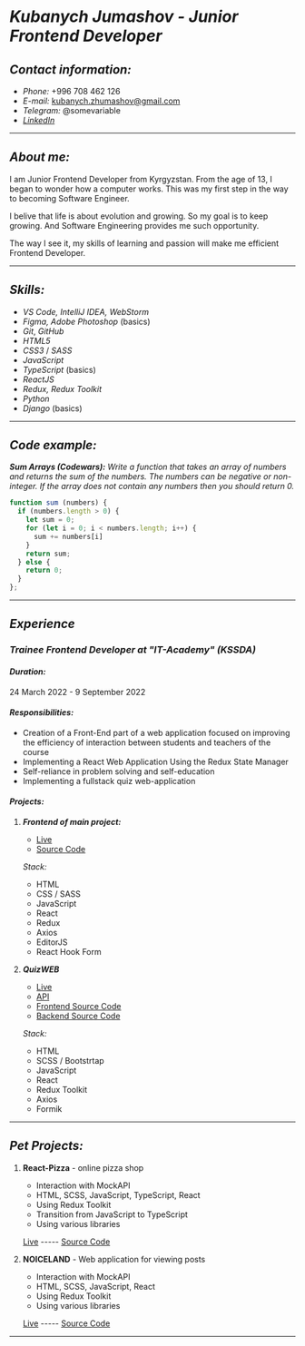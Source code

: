 # ***Kubanych Jumashov*** *- Junior Frontend Developer*

## *Contact information:*

- *Phone:* +996 708 462 126
- *E-mail:* <kubanych.zhumashov@gmail.com>
- *Telegram:* @somevariable
- *[LinkedIn](https://www.linkedin.com/in/zhumashov/?locale=en_US)*

---

## *About me:*

I am Junior Frontend Developer from Kyrgyzstan. From the age of 13, I began to wonder how a computer works. This was my first step in the way to becoming Software Engineer.

I belive that life is about evolution and growing. So my goal is to keep growing. And Software Engineering provides me such opportunity.

The way I see it, my skills of learning and passion will make me efficient Frontend Developer.

---

## *Skills:*

- *VS Code, IntelliJ IDEA, WebStorm*
- *Figma, Adobe Photoshop* (basics)
- *Git*, *GitHub*
- *HTML5*
- *CSS3* / *SASS*
- *JavaScript*
- *TypeScript* (basics)
- *ReactJS*
- *Redux, Redux Toolkit*
- *Python* 
- *Django* (basics)

---

## *Code example:*

***Sum Arrays (Codewars):*** *Write a function that takes an array of numbers and returns the sum of the numbers. The numbers can be negative or non-integer. If the array does not contain any numbers then you should return 0.*

```js
function sum (numbers) {
  if (numbers.length > 0) {
    let sum = 0;
    for (let i = 0; i < numbers.length; i++) {
      sum += numbers[i]
    }
    return sum;
  } else {
    return 0;
  }
};
```

---

## *Experience*

### ***Trainee Frontend Developer at "IT-Academy" (KSSDA)***

#### *Duration:* 
24 March 2022 - 9 September 2022

#### *Responsibilities:*

- Creation of a Front-End part of a web application focused on improving the efficiency of interaction between students and teachers of the course
- Implementing a React Web Application Using the Redux State Manager
- Self-reliance in problem solving and self-education
- Implementing a fullstack quiz web-application

#### *Projects:*

1. ***Frontend of main project:***
   - [Live](https://intership-frontend.vercel.app/) 
   - [Source Code](https://github.com/Chelovechina/Intership-frontend)

   *Stack:*
   - HTML
   - CSS / SASS
   - JavaScript
   - React
   - Redux
   - Axios
   - EditorJS
   - React Hook Form

2. ***QuizWEB***
   - [Live](https://quiz-frontend-livid.vercel.app/)
   - [API](http://chelovechina.pythonanywhere.com/)
   - [Frontend Source Code](https://github.com/Chelovechina/quiz-backend)
   - [Backend Source Code](https://github.com/Chelovechina/quiz-frontend)

   *Stack:*
   - HTML
   - SCSS / Bootstrtap
   - JavaScript
   - React
   - Redux Toolkit
   - Axios
   - Formik

---

## *Pet Projects:*

1. **React-Pizza** - online pizza shop
   - Interaction with MockAPI
   - HTML, SCSS, JavaScript, TypeScript, React
   - Using Redux Toolkit
   - Transition from JavaScript to TypeScript
   - Using various libraries

   [Live](https://react-pizza-nu.vercel.app/) -----
   [Source Code](https://github.com/Chelovechina/react-pizza)

2. **NOICELAND** - Web application for viewing posts
   - Interaction with MockAPI
   - HTML, SCSS, JavaScript, React
   - Using Redux Toolkit
   - Using various libraries

   [Live](https://noiceland.vercel.app/) -----
   [Source Code](https://github.com/Chelovechina/noiceland)

---